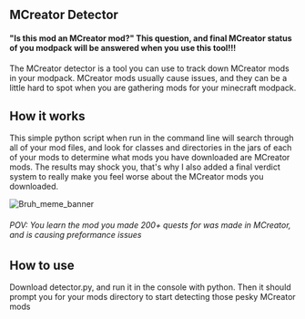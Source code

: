 ## MCreator Detector
#### "Is this mod an MCreator mod?" This question, and final MCreator status of you modpack will be answered when you use this tool!!!
The MCreator detector is a tool you can use to track down MCreator mods in your modpack. MCreator mods usually cause issues, and they can be a little hard to spot when you are gathering mods for your minecraft modpack.

## How it works
This simple python script when run in the command line will search through all of your mod files, and look for classes and directories in the jars of each of your mods to determine what mods you have downloaded are MCreator mods. The results may shock you, that's why I also added a final verdict system to really make you feel worse about the MCreator mods you downloaded.

![Bruh_meme_banner](https://github.com/darklysteamgear/mcreatorDetector/assets/61528531/84c37ebe-5464-4e0b-851d-bdf543a07b21)
###### POV: You learn the mod you made 200+ quests for was made in MCreator, and is causing preformance issues


## How to use
Download detector.py, and run it in the console with python. Then it should prompt you for your mods directory to start detecting those pesky MCreator mods
